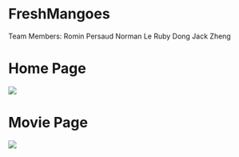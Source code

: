 # FreshMangoes
Team Members:
Romin Persaud
Norman Le
Ruby Dong
Jack Zheng

# Home Page 
<img src="https://user-images.githubusercontent.com/14133821/40098319-e897c65a-58a8-11e8-9702-91b68c4e3566.png">

# Movie Page
<img src="https://user-images.githubusercontent.com/14133821/39553148-388ced08-4e3a-11e8-9bd5-0bcfdf76fff4.png">
